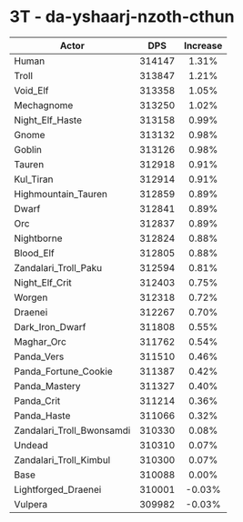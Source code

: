 # 3T - da-yshaarj-nzoth-cthun
| Actor | DPS | Increase |
|---|:---:|:---:|
|Human|314147|1.31%|
|Troll|313847|1.21%|
|Void_Elf|313358|1.05%|
|Mechagnome|313250|1.02%|
|Night_Elf_Haste|313158|0.99%|
|Gnome|313132|0.98%|
|Goblin|313126|0.98%|
|Tauren|312918|0.91%|
|Kul_Tiran|312914|0.91%|
|Highmountain_Tauren|312859|0.89%|
|Dwarf|312841|0.89%|
|Orc|312837|0.89%|
|Nightborne|312824|0.88%|
|Blood_Elf|312805|0.88%|
|Zandalari_Troll_Paku|312594|0.81%|
|Night_Elf_Crit|312403|0.75%|
|Worgen|312318|0.72%|
|Draenei|312267|0.70%|
|Dark_Iron_Dwarf|311808|0.55%|
|Maghar_Orc|311762|0.54%|
|Panda_Vers|311510|0.46%|
|Panda_Fortune_Cookie|311387|0.42%|
|Panda_Mastery|311327|0.40%|
|Panda_Crit|311214|0.36%|
|Panda_Haste|311066|0.32%|
|Zandalari_Troll_Bwonsamdi|310330|0.08%|
|Undead|310310|0.07%|
|Zandalari_Troll_Kimbul|310300|0.07%|
|Base|310088|0.00%|
|Lightforged_Draenei|310001|-0.03%|
|Vulpera|309982|-0.03%|
